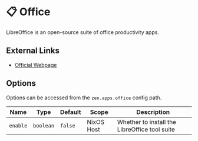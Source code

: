 # 📋 Office
LibreOffice is an open-source suite of office productivity apps. 

## External Links
- [Official Webpage](https://www.libreoffice.org/)

## Options
Options can be accessed from the `zen.apps.office` config path.

| Name     | Type      | Default | Scope      | Description                                   |
|----------|-----------|---------|------------|-----------------------------------------------|
| `enable` | `boolean` | `false` | NixOS Host | Whether to install the LibreOffice tool suite |

